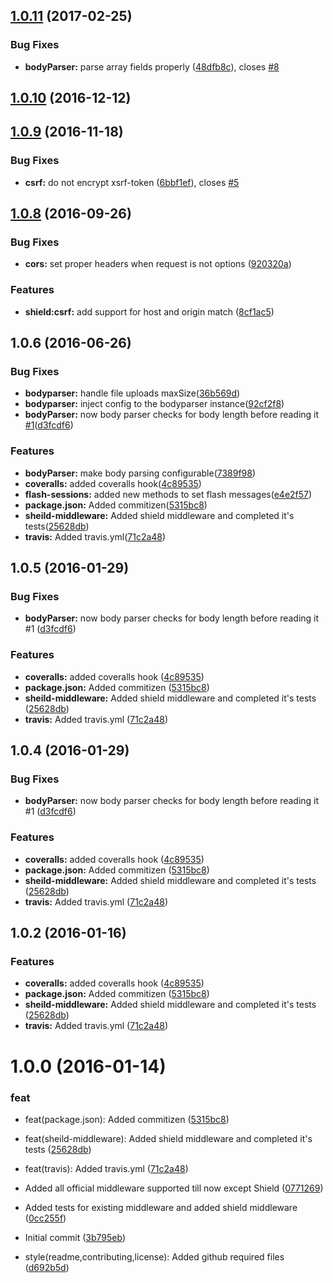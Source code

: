 <a name="1.0.11"></a>
## [1.0.11](https://github.com/adonisjs/adonis-middleware/compare/v1.0.10...v1.0.11) (2017-02-25)


### Bug Fixes

* **bodyParser:** parse array fields properly ([48dfb8c](https://github.com/adonisjs/adonis-middleware/commit/48dfb8c)), closes [#8](https://github.com/adonisjs/adonis-middleware/issues/8)



<a name="1.0.10"></a>
## [1.0.10](https://github.com/adonisjs/adonis-middleware/compare/v1.0.9...v1.0.10) (2016-12-12)



<a name="1.0.9"></a>
## [1.0.9](https://github.com/adonisjs/adonis-middleware/compare/v1.0.8...v1.0.9) (2016-11-18)


### Bug Fixes

* **csrf:** do not encrypt xsrf-token ([6bbf1ef](https://github.com/adonisjs/adonis-middleware/commit/6bbf1ef)), closes [#5](https://github.com/adonisjs/adonis-middleware/issues/5)



<a name="1.0.8"></a>
## [1.0.8](https://github.com/adonisjs/adonis-middleware/compare/v1.0.7...v1.0.8) (2016-09-26)


### Bug Fixes

* **cors:** set proper headers when request is not options ([920320a](https://github.com/adonisjs/adonis-middleware/commit/920320a))



### Features

* **shield:csrf:** add support for host and origin match ([8cf1ac5](https://github.com/adonisjs/adonis-middleware/commit/8cf1ac5))

<a name="1.0.6"></a>
## 1.0.6 (2016-06-26)


### Bug Fixes

* **bodyparser:** handle file uploads maxSize([36b569d](https://github.com/adonisjs/adonis-middleware/commit/36b569d))
* **bodyparser:** inject config to the bodyparser instance([92cf2f8](https://github.com/adonisjs/adonis-middleware/commit/92cf2f8))
* **bodyParser:** now body parser checks for body length before reading it [#1](https://github.com/adonisjs/adonis-middleware/issues/1)([d3fcdf6](https://github.com/adonisjs/adonis-middleware/commit/d3fcdf6))


### Features

* **bodyParser:** make body parsing configurable([7389f98](https://github.com/adonisjs/adonis-middleware/commit/7389f98))
* **coveralls:** added coveralls hook([4c89535](https://github.com/adonisjs/adonis-middleware/commit/4c89535))
* **flash-sessions:** added new methods to set flash messages([e4e2f57](https://github.com/adonisjs/adonis-middleware/commit/e4e2f57))
* **package.json:** Added commitizen([5315bc8](https://github.com/adonisjs/adonis-middleware/commit/5315bc8))
* **sheild-middleware:** Added shield middleware and completed it's tests([25628db](https://github.com/adonisjs/adonis-middleware/commit/25628db))
* **travis:** Added travis.yml([71c2a48](https://github.com/adonisjs/adonis-middleware/commit/71c2a48))



<a name="1.0.5"></a>
## 1.0.5 (2016-01-29)


### Bug Fixes

* **bodyParser:** now body parser checks for body length before reading it #1 ([d3fcdf6](https://github.com/adonisjs/adonis-middleware/commit/d3fcdf6))

### Features

* **coveralls:** added coveralls hook ([4c89535](https://github.com/adonisjs/adonis-middleware/commit/4c89535))
* **package.json:** Added commitizen ([5315bc8](https://github.com/adonisjs/adonis-middleware/commit/5315bc8))
* **sheild-middleware:** Added shield middleware and completed it's tests ([25628db](https://github.com/adonisjs/adonis-middleware/commit/25628db))
* **travis:** Added travis.yml ([71c2a48](https://github.com/adonisjs/adonis-middleware/commit/71c2a48))



<a name="1.0.4"></a>
## 1.0.4 (2016-01-29)


### Bug Fixes

* **bodyParser:** now body parser checks for body length before reading it #1 ([d3fcdf6](https://github.com/adonisjs/adonis-middleware/commit/d3fcdf6))

### Features

* **coveralls:** added coveralls hook ([4c89535](https://github.com/adonisjs/adonis-middleware/commit/4c89535))
* **package.json:** Added commitizen ([5315bc8](https://github.com/adonisjs/adonis-middleware/commit/5315bc8))
* **sheild-middleware:** Added shield middleware and completed it's tests ([25628db](https://github.com/adonisjs/adonis-middleware/commit/25628db))
* **travis:** Added travis.yml ([71c2a48](https://github.com/adonisjs/adonis-middleware/commit/71c2a48))



<a name="1.0.2"></a>
## 1.0.2 (2016-01-16)
### Features

* **coveralls:** added coveralls hook ([4c89535](https://github.com/adonisjs/adonis-middleware/commit/4c89535))
* **package.json:** Added commitizen ([5315bc8](https://github.com/adonisjs/adonis-middleware/commit/5315bc8))
* **sheild-middleware:** Added shield middleware and completed it's tests ([25628db](https://github.com/adonisjs/adonis-middleware/commit/25628db))
* **travis:** Added travis.yml ([71c2a48](https://github.com/adonisjs/adonis-middleware/commit/71c2a48))

<a name="1.0.0"></a>
# 1.0.0 (2016-01-14)
### feat

* feat(package.json): Added commitizen ([5315bc8](https://github.com/adonisjs/adonis-middleware/commit/5315bc8))
* feat(sheild-middleware): Added shield middleware and completed it's tests ([25628db](https://github.com/adonisjs/adonis-middleware/commit/25628db))
* feat(travis): Added travis.yml ([71c2a48](https://github.com/adonisjs/adonis-middleware/commit/71c2a48))

* Added all official middleware supported till now except Shield ([0771269](https://github.com/adonisjs/adonis-middleware/commit/0771269))
* Added tests for existing middleware and added shield middleware ([0cc255f](https://github.com/adonisjs/adonis-middleware/commit/0cc255f))
* Initial commit ([3b795eb](https://github.com/adonisjs/adonis-middleware/commit/3b795eb))
* style(readme,contributing,license): Added github required files ([d692b5d](https://github.com/adonisjs/adonis-middleware/commit/d692b5d))
